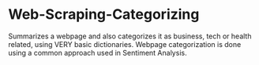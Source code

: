 # Web-Scraping-Categorizing
Summarizes a webpage and also categorizes it as business, tech or health related, using VERY basic dictionaries. Webpage categorization is done using a common approach used in Sentiment Analysis.
